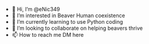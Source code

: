 - 👋 Hi, I’m @eNic349
- 👀 I’m interested in Beaver Human coexistence 
- 🌱 I’m currently learning to use Python coding 
- 💞️ I’m looking to collaborate on helping beavers thrive 
- 📫 How to reach me DM here 

<!---
eNic349/eNic349 is a ✨ special ✨ repository because its `README.md` (this file) appears on your GitHub profile.
You can click the Preview link to take a look at your changes.
--->
